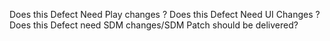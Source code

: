 Does this Defect Need Play changes ?
Does this Defect Need UI Changes ?
Does this Defect need SDM changes/SDM Patch should be delivered?
